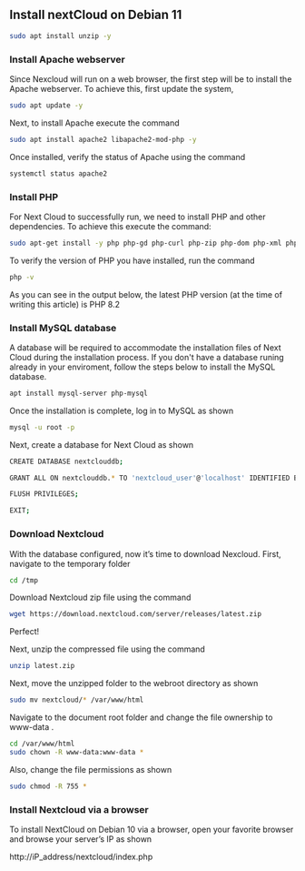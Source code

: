 ## Install nextCloud on Debian 11



~~~bash
sudo apt install unzip -y
~~~



### Install Apache webserver

Since Nexcloud will run on a web browser, the first step will be to install the Apache webserver. To achieve this, first update the system,

~~~bash
sudo apt update -y
~~~

Next, to install Apache execute the command

~~~bash
sudo apt install apache2 libapache2-mod-php -y
~~~


Once installed, verify the status of Apache  using the command

~~~bash
systemctl status apache2
~~~

### Install PHP

For Next Cloud to successfully run, we need to install PHP and other dependencies. To achieve this execute the command:

~~~bash
sudo apt-get install -y php php-gd php-curl php-zip php-dom php-xml php-simplexml php-mbstring php-mysql php-intl php-bz2 php-gmp php-imagick

~~~

To verify the version of PHP you have installed, run the command

~~~bash
php -v
~~~

As you can see in the output below, the latest PHP version (at the time of writing this article) is PHP 8.2


### Install MySQL database

A database will be required to accommodate the installation files of Next Cloud during the installation process. If you don't have a database runing already in your enviroment, follow the steps below to install the MySQL database.

~~~bash
apt install mysql-server php-mysql
~~~

Once the installation is complete, log in to MySQL as shown

~~~bash
mysql -u root -p
~~~

Next, create a database for Next Cloud as shown

~~~bash
CREATE DATABASE nextclouddb;

GRANT ALL ON nextclouddb.* TO 'nextcloud_user'@'localhost' IDENTIFIED BY 'strong password';

FLUSH PRIVILEGES;

EXIT;
~~~


### Download Nextcloud

With the database configured, now it’s time to download Nexcloud. First, navigate to the temporary folder

~~~bash
cd /tmp
~~~

Download Nextcloud zip file using the command

~~~bash
wget https://download.nextcloud.com/server/releases/latest.zip
~~~

Perfect!

Next, unzip the compressed file using the command

~~~bash
unzip latest.zip
~~~


Next, move the unzipped folder to the webroot directory as shown

~~~bash
sudo mv nextcloud/* /var/www/html
~~~

Navigate to the document root folder  and change the file ownership to www-data .

~~~bash
cd /var/www/html
sudo chown -R www-data:www-data *
~~~

Also, change the file permissions as shown

~~~bash
sudo chmod -R 755 *
~~~


### Install  Nextcloud via a browser

To install NextCloud on Debian 10 via a browser, open your favorite browser and browse your server’s IP as shown

http://iP_address/nextcloud/index.php